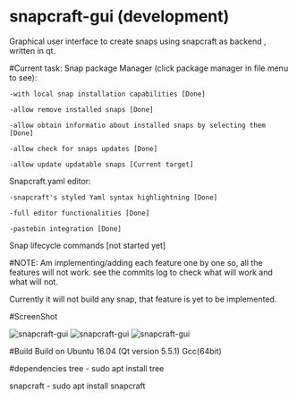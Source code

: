# snapcraft-gui (development)
Graphical user interface to create snaps using snapcraft as backend , written in qt.

#Current task:
Snap package Manager (click package manager in file menu to see):

	-with local snap installation capabilities [Done]

	-allow remove installed snaps [Done]

	-allow obtain informatio about installed snaps by selecting them [Done]

	-allow check for snaps updates [Done]

	-allow update updatable snaps [Current target]

Snapcraft.yaml editor:
	
	-snapcraft's styled Yaml syntax highlightning [Done]
	
	-full editor functionalities [Done]
	
	-pastebin integration [Done]
	
Snap lifecycle commands [not started yet]

#NOTE:
Am implementing/adding each feature one by one so, all the features will not work. see the commits log to check what will work and what will not.

Currently it will not build any snap, that feature is yet to be implemented.


#ScreenShot

![snapcraft-gui](https://github.com/keshavbhatt/snapcraft-gui/blob/master/screenshots/sc1.png?raw=true)
![snapcraft-gui](https://github.com/keshavbhatt/snapcraft-gui/blob/master/screenshots/sc2.png?raw=true)
![snapcraft-gui](https://github.com/keshavbhatt/snapcraft-gui/blob/master/screenshots/sc3.png?raw=true)

#Build
Build on Ubuntu 16.04 (Qt version 5.5.1) Gcc(64bit)

#dependencies
tree - sudo apt install tree

snapcraft - sudo apt install snapcraft 

